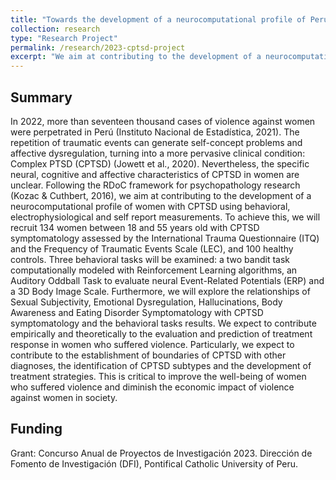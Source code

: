 ```yaml
---
title: "Towards the development of a neurocomputational profile of Peruvian women with symptoms of Complex Post Traumatic Stress Disorder"
collection: research
type: "Research Project"
permalink: /research/2023-cptsd-project
excerpt: "We aim at contributing to the development of a neurocomputational profile of women with CPTSD using behavioral, electrophysiological and self report measurements. <br/><img src='/images/cptsd_profile.png'>"
---
```


## Summary
In 2022, more than seventeen thousand cases of violence against women were perpetrated in Perú (Instituto Nacional de Estadística, 2021). The repetition of traumatic events can generate self-concept problems and affective dysregulation, turning into a more pervasive clinical condition: Complex PTSD (CPTSD) (Jowett et al., 2020). Nevertheless, the specific neural, cognitive and affective characteristics of CPTSD in women are unclear. Following the RDoC framework for psychopathology research (Kozac & Cuthbert, 2016), we aim at contributing to the development of a neurocomputational profile of women with CPTSD using behavioral, electrophysiological and self report measurements. 
To achieve this, we will recruit 134 women between 18 and 55 years old with CPTSD symptomatology assessed by the International Trauma Questionnaire (ITQ) and the Frequency of Traumatic Events Scale (LEC), and 100 healthy controls. Three behavioral tasks will be examined: a two bandit task computationally modeled with Reinforcement Learning algorithms, an Auditory Oddball Task to evaluate neural Event-Related Potentials (ERP) and a 3D Body Image Scale. Furthermore, we will explore the relationships of Sexual Subjectivity, Emotional Dysregulation, Hallucinations, Body Awareness and Eating Disorder Symptomatology with CPTSD symptomatology and the behavioral tasks results. 
We expect to contribute empirically and theoretically to the evaluation and prediction of treatment response in women who suffered violence. Particularly, we expect to contribute to the establishment of boundaries of CPTSD with other diagnoses, the identification of CPTSD subtypes and the development of treatment strategies. This is critical to improve the well-being of women who suffered violence and diminish the economic impact of violence against women in society.

## Funding
Grant: Concurso Anual de Proyectos de Investigación 2023. Dirección de Fomento de Investigación (DFI), Pontifical Catholic University of Peru.
